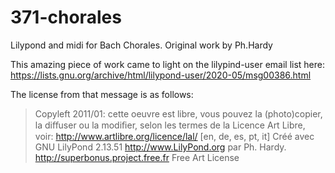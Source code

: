 # 371-chorales

Lilypond and midi for Bach Chorales. Original work by Ph.Hardy

This amazing piece of work came to light on the lilypind-user email list here:
https://lists.gnu.org/archive/html/lilypond-user/2020-05/msg00386.html

The license from that message is as follows:

> Copyleft 2011/01: cette oeuvre est libre, vous pouvez la (photo)copier,
la diﬀuser ou la modiﬁer, selon les termes de la Licence Art Libre, voir:
http://www.artlibre.org/licence/lal/ [en, de, es, pt, it]
Créé avec GNU LilyPond 2.13.51 http://www.LilyPond.org
par Ph. Hardy. http://superbonus.project.free.fr
Free Art License
